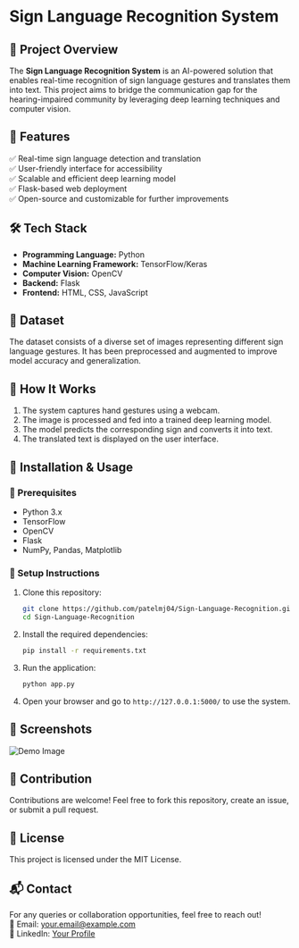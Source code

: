# Sign Language Recognition System

## 🎯 Project Overview
The **Sign Language Recognition System** is an AI-powered solution that enables real-time recognition of sign language gestures and translates them into text. This project aims to bridge the communication gap for the hearing-impaired community by leveraging deep learning techniques and computer vision.

## 📌 Features
✅ Real-time sign language detection and translation  
✅ User-friendly interface for accessibility  
✅ Scalable and efficient deep learning model  
✅ Flask-based web deployment  
✅ Open-source and customizable for further improvements  

## 🛠️ Tech Stack
- **Programming Language:** Python
- **Machine Learning Framework:** TensorFlow/Keras
- **Computer Vision:** OpenCV
- **Backend:** Flask
- **Frontend:** HTML, CSS, JavaScript

## 📂 Dataset
The dataset consists of a diverse set of images representing different sign language gestures. It has been preprocessed and augmented to improve model accuracy and generalization.

## 📌 How It Works
1. The system captures hand gestures using a webcam.
2. The image is processed and fed into a trained deep learning model.
3. The model predicts the corresponding sign and converts it into text.
4. The translated text is displayed on the user interface.

## 🚀 Installation & Usage
### 🔹 Prerequisites
- Python 3.x
- TensorFlow
- OpenCV
- Flask
- NumPy, Pandas, Matplotlib

### 🔹 Setup Instructions
1. Clone this repository:
   ```bash
   git clone https://github.com/patelmj04/Sign-Language-Recognition.git
   cd Sign-Language-Recognition
   ```
2. Install the required dependencies:
   ```bash
   pip install -r requirements.txt
   ```
3. Run the application:
   ```bash
   python app.py
   ```
4. Open your browser and go to `http://127.0.0.1:5000/` to use the system.

## 📸 Screenshots
![Demo Image](path/to/screenshot.png)

## 🤝 Contribution
Contributions are welcome! Feel free to fork this repository, create an issue, or submit a pull request.

## 📜 License
This project is licensed under the MIT License.

## 📬 Contact
For any queries or collaboration opportunities, feel free to reach out!  
📧 Email: your.email@example.com  
🔗 LinkedIn: [Your Profile](https://linkedin.com/in/yourprofile)  
